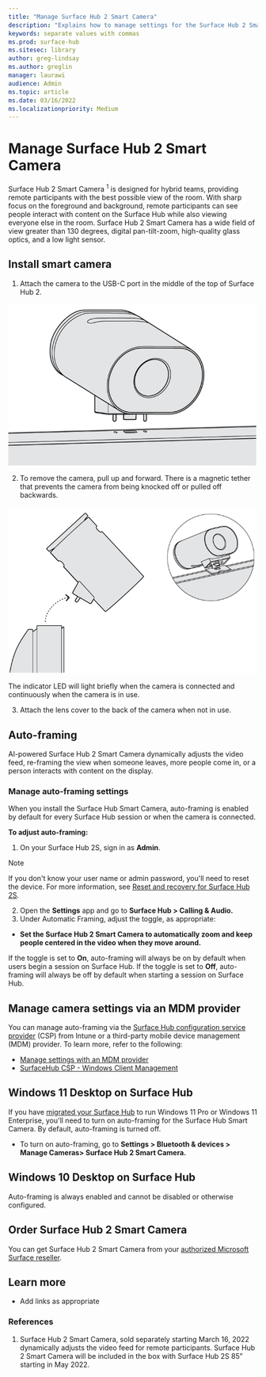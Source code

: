 ```yaml
---
title: "Manage Surface Hub 2 Smart Camera"
description: "Explains how to manage settings for the Surface Hub 2 Smart Camera."
keywords: separate values with commas
ms.prod: surface-hub
ms.sitesec: library
author: greg-lindsay
ms.author: greglin
manager: laurawi
audience: Admin
ms.topic: article
ms.date: 03/16/2022
ms.localizationpriority: Medium
---
```


# Manage Surface Hub 2 Smart Camera

Surface Hub 2 Smart Camera <sup>1</sup> is designed for hybrid teams, providing remote participants with the best possible view of the room. With sharp focus on the foreground and background, remote participants can see people interact with content on the Surface Hub while also viewing everyone else in the room. Surface Hub 2 Smart Camera has a wide field of view greater than 130 degrees, digital pan-tilt-zoom, high-quality glass optics, and a low light sensor.

## Install smart camera

1. Attach the camera to the USB-C port in the middle of the top of Surface Hub 2.

 ![Attach the camera to the USB-C port in the middle of the top of Surface Hub 2.](images/hub2smartcamera1.png)

2. To remove the camera, pull up and forward. There is a magnetic tether that prevents the camera from being knocked off or pulled off backwards.

 ![To remove the camera, pull up and forward.](images/hub2smartcamera2.png)

The indicator LED will light briefly when the camera is connected and continuously when the camera is in use.

3. Attach the lens cover to the back of the camera when not in use.

## Auto-framing

AI-powered Surface Hub 2 Smart Camera dynamically adjusts the video feed, re-framing the view when someone leaves, more people come in, or a person interacts with content on the display.

### Manage auto-framing settings

When you install the Surface Hub Smart Camera, auto-framing is enabled by default for every Surface Hub session or when the camera is connected.

**To adjust auto-framing:**

1. On your Surface Hub 2S, sign in as **Admin**.

> [!NOTE]
> If you don't know your user name or admin password, you'll need to reset the device. For more information, see [Reset and recovery for Surface Hub 2S](/surface-hub/surface-hub-2s-recover-reset).

2. Open the **Settings** app and go to  **Surface Hub > Calling & Audio.**
3. Under Automatic Framing, adjust the toggle, as appropriate:

- **Set the Surface Hub 2 Smart Camera to automatically zoom and keep people centered in the video when they move around.**

If the toggle is set to **On**, auto-framing will always be on by default when users begin a session on Surface Hub. If the toggle is set to **Off**, auto-framing will always be off by default when starting a session on Surface Hub.

## Manage camera settings via an MDM provider

You can manage auto-framing via the [Surface Hub configuration service provider](/windows/client-management/mdm/surfacehub-csp) (CSP) from Intune or a third-party mobile device management (MDM) provider. To learn more, refer to the following:

- [Manage settings with an MDM provider](/surface-hub/manage-settings-with-mdm-for-surface-hub#create-custom-configuration-profile)
- [SurfaceHub CSP - Windows Client Management](/windows/client-management/mdm/surfacehub-csp)

## Windows 11 Desktop on Surface Hub

If you have [migrated your Surface Hub](surface-hub-2s-migrate-os.md) to run Windows 11 Pro or Windows 11 Enterprise, you'll need to turn on auto-framing for the Surface Hub Smart Camera. By default, auto-framing is turned off.

- To turn on auto-framing, go to **Settings > Bluetooth & devices > Manage Cameras>  Surface Hub 2 Smart Camera.**

## Windows 10 Desktop on Surface Hub

Auto-framing is always enabled and cannot be disabled or otherwise configured.

## Order Surface Hub 2 Smart Camera

You can get Surface Hub 2 Smart Camera from your [authorized Microsoft Surface reseller](https://www.microsoft.com/surface/business/where-to-buy-microsoft-surface?).

## Learn more

- Add links as appropriate

### References

1. Surface Hub 2 Smart Camera, sold separately starting March 16, 2022 dynamically adjusts the video feed for remote participants. Surface Hub 2 Smart Camera will be included in the box with Surface Hub 2S 85” starting in May 2022.

